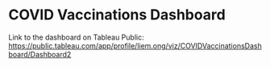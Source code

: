 # COVID Vaccinations Dashboard

Link to the dashboard on Tableau Public:
https://public.tableau.com/app/profile/liem.ong/viz/COVIDVaccinationsDashboard/Dashboard2



